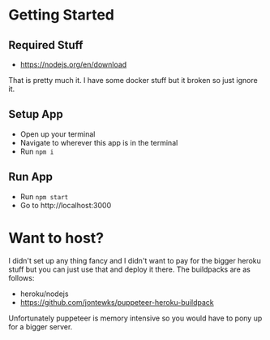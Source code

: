 # Getting Started
## Required Stuff
- https://nodejs.org/en/download

That is pretty much it. I have some docker stuff but it broken so just ignore it.

## Setup App
- Open up your terminal
- Navigate to wherever this app is in the terminal
- Run `npm i`

## Run App
- Run `npm start`
- Go to http://localhost:3000

# Want to host?
I didn't set up any thing fancy and I didn't want to pay for the bigger heroku stuff but you can just use that and deploy it there. The buildpacks are as follows:

- heroku/nodejs
- https://github.com/jontewks/puppeteer-heroku-buildpack

Unfortunately puppeteer is memory intensive so you would have to pony up for a bigger server.